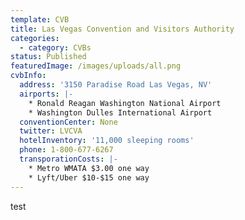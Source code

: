 ```yaml
---
template: CVB
title: Las Vegas Convention and Visitors Authority
categories:
  - category: CVBs
status: Published
featuredImage: /images/uploads/all.png
cvbInfo:
  address: '3150 Paradise Road Las Vegas, NV'
  airports: |-
    * Ronald Reagan Washington National Airport
    * Washington Dulles International Airport 
  conventionCenter: None
  twitter: LVCVA
  hotelInventory: '11,000 sleeping rooms'
  phone: 1-800-677-6267
  transporationCosts: |-
    * Metro WMATA $3.00 one way
    * Lyft/Uber $10-$15 one way
---
```


test
